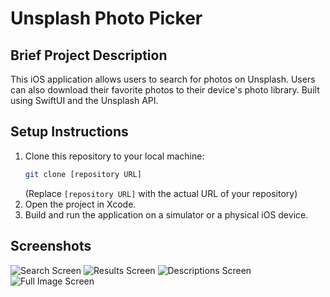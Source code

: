 # Unsplash Photo Picker

## Brief Project Description

This iOS application allows users to search for photos on Unsplash. Users can also download their favorite photos to their device's photo library. Built using SwiftUI and the Unsplash API.

## Setup Instructions

1.  Clone this repository to your local machine:
    ```bash
    git clone [repository URL]
    ```
    (Replace `[repository URL]` with the actual URL of your repository)
2.  Open the project in Xcode.
3.  Build and run the application on a simulator or a physical iOS device.

## Screenshots

![Search Screen](assets/screenshots/search_screen.png)
![Results Screen](assets/screenshots/results_screen.png)
![Descriptions Screen](assets/screenshots/descriptions_screen.png)
![Full Image Screen](assets/screenshots/full_image_screen.png)

